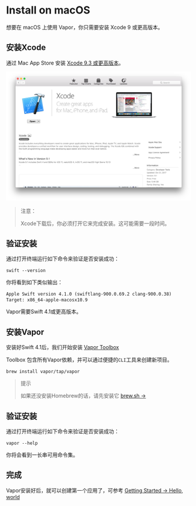 # Install on macOS

想要在 macOS 上使用 Vapor，你只需要安装 Xcode 9 或更高版本。

## 安装Xcode

通过 Mac App Store 安装 [Xcode 9.3 或更高版本](https://itunes.apple.com/cn/app/xcode/id497799835?mt=12)。

![](../image/install_macos_xcode_snapshot.png)

> 注意：
> 
> Xcode下载后，你必须打开它来完成安装。这可能需要一段时间。

## 验证安装

通过打开终端运行如下命令来验证是否安装成功：

```
swift --version
```

你将看到如下类似输出：

```
Apple Swift version 4.1.0 (swiftlang-900.0.69.2 clang-900.0.38)
Target: x86_64-apple-macosx10.9
```

Vapor需要Swift 4.1或更高版本。

## 安装Vapor

安装好Swift 4.1后，我们开始安装 [Vapor Toolbox](../getting_started/toolbox.md)

Toolbox 包含所有Vapor依赖，并可以通过便捷的```CLI```工具来创建新项目。

```
brew install vapor/tap/vapor
```

> 提示
> 
> 如果还没安装Homebrew的话，请先安装它 [brew.sh →](https://brew.sh/)

## 验证安装

通过打开终端运行如下命令来验证是否安装成功：

```
vapor --help
```

你将会看到一长串可用命令集。

## 完成

Vapor安装好后，就可以创建第一个应用了，可参考 [Getting Started → Hello, world](../getting_started/hello_world.md)